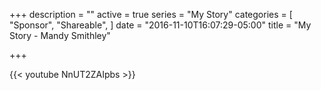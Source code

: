 +++
description = ""
active = true
series = "My Story"
categories = [
  "Sponsor",
  "Shareable", 
]
date = "2016-11-10T16:07:29-05:00"
title = "My Story - Mandy Smithley"

+++

{{< youtube NnUT2ZAIpbs >}}
